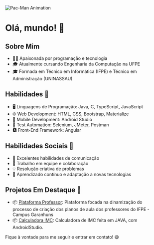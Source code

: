 <img src="https://github.com/AdrySales/AdrySales/blob/main/index.html" alt="Pac-Man Animation">

# Olá, mundo! 👋

## Sobre Mim
- 👨‍💻 Apaixonada por programação e tecnologia
- 🎓 Atualmente cursando Engenharia da Computação na UFPE
- 🎓 Formada em Técnico em Informática (IFPE) e Técnico em Administração (UNINASSAU)

## Habilidades 💼
- 🖥️ Linguagens de Programação: Java, C, TypeScript, JavaScript
- 🌐 Web Development: HTML, CSS, Bootstrap, Materialize
- 📱 Mobile Development: Android Studio
- 🤖 Test Automation: Selenium, JMeter, Postman
- 🅰️ Front-End Framework: Angular

## Habilidades Sociais 💬
- 💬 Excelentes habilidades de comunicação
- 👥 Trabalho em equipe e colaboração
- 💡 Resolução criativa de problemas
- 🔄 Aprendizado contínuo e adaptação a novas tecnologias

## Projetos Em Destaque 🚀
- 📦 [Plataforma Professor](https://github.com/AdrySales/Plataforma-Professor): Plataforma focada na dinamização do processo de criação dos planos de aula dos professores do IFPE -Campus Garanhuns
- 📦 [Calculadora IMC](https://github.com/AdrySales/calculadora-de-IMC): Calculadora de IMC feita em JAVA, com AndroidStudio.

Fique à vontade para me seguir e entrar em contato! 😄
